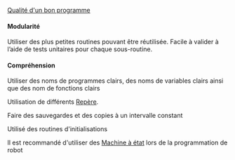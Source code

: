 [Qualité d'un bon programme](Machine%20à%20état.md#Qualité%20d'un%20bon%20programme)

#### Modularité
Utiliser des plus petites routines pouvant être réutilisée. Facile à valider à l’aide de tests unitaires pour chaque sous-routine.

#### Compréhension
Utiliser des noms de programmes clairs, des noms de variables clairs ainsi que des nom de fonctions clairs

Utilisation de différents [Repère](../APP2/Repère.md).

Faire des sauvegardes et des copies à un intervalle constant

Utilisé des routines d'initialisations

Il est recommandé d'utiliser des [Machine à état](Machine%20à%20état.md) lors de la programmation de robot
